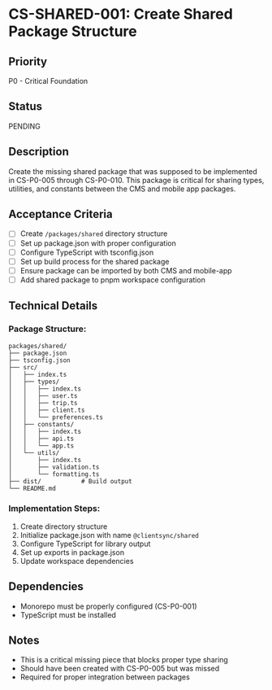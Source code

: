 # CS-SHARED-001: Create Shared Package Structure

## Priority
P0 - Critical Foundation

## Status
PENDING

## Description
Create the missing shared package that was supposed to be implemented in CS-P0-005 through CS-P0-010. This package is critical for sharing types, utilities, and constants between the CMS and mobile app packages.

## Acceptance Criteria
- [ ] Create `/packages/shared` directory structure
- [ ] Set up package.json with proper configuration
- [ ] Configure TypeScript with tsconfig.json
- [ ] Set up build process for the shared package
- [ ] Ensure package can be imported by both CMS and mobile-app
- [ ] Add shared package to pnpm workspace configuration

## Technical Details

### Package Structure:
```
packages/shared/
├── package.json
├── tsconfig.json
├── src/
│   ├── index.ts
│   ├── types/
│   │   ├── index.ts
│   │   ├── user.ts
│   │   ├── trip.ts
│   │   ├── client.ts
│   │   └── preferences.ts
│   ├── constants/
│   │   ├── index.ts
│   │   ├── api.ts
│   │   └── app.ts
│   └── utils/
│       ├── index.ts
│       ├── validation.ts
│       └── formatting.ts
├── dist/           # Build output
└── README.md
```

### Implementation Steps:
1. Create directory structure
2. Initialize package.json with name `@clientsync/shared`
3. Configure TypeScript for library output
4. Set up exports in package.json
5. Update workspace dependencies

## Dependencies
- Monorepo must be properly configured (CS-P0-001)
- TypeScript must be installed

## Notes
- This is a critical missing piece that blocks proper type sharing
- Should have been created with CS-P0-005 but was missed
- Required for proper integration between packages
